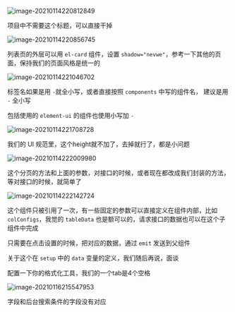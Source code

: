 ![image-20210114220812849](https://gitee.com/wu_kang0718/image/raw/master//20210114220814765.png)

项目中不需要这个标题，可以直接干掉

![image-20210114220856745](https://gitee.com/wu_kang0718/image/raw/master//20210114220857828.png)

列表页的外层可以用 `el-card` 组件，设置 `shadow="nevwe"`，参考一下其他的页面，保持我们的页面风格是统一的

![image-20210114221046702](https://gitee.com/wu_kang0718/image/raw/master//20210114221047744.png)

标签名如果是用 `-`就全小写，或者直接按照 `components` 中写的组件名， 建议是用 `-` 全小写

包括使用的 `element-ui` 的组件也使用小写加 `-`

![image-20210114221708728](https://gitee.com/wu_kang0718/image/raw/master//20210114221709812.png)

我们的 UI 规范里，这个height就不加了，去掉就行了，都是小问题

![image-20210114222009980](https://gitee.com/wu_kang0718/image/raw/master//20210114222011114.png)

这个分页的方法和上面的参数，对接口的时候，或者现在都改成我们封装的方法，等对接口的时候，就简单了

![image-20210114222142724](https://gitee.com/wu_kang0718/image/raw/master//20210114222143826.png)

这个组件只被引用了一次，有一些固定的参数可以直接定义在组件内部，比如 `colConfigs`，我觉的 `tableData` 也是额可以的，请求接口的数据也可以在这个子组件中完成

只需要在点击设置的时候，把对应的数据，通过 `emit` 发送到父组件

关于这个在 `setup` 中的 `data` 变量的定义，我们随后再说，面谈



配置一下你的格式化工具，我们的一个tab是4个空格









![image-20210116215547953](https://gitee.com/wu_kang0718/image/raw/master//20210116215549037.png)

字段和后台搜索条件的字段没有对应




